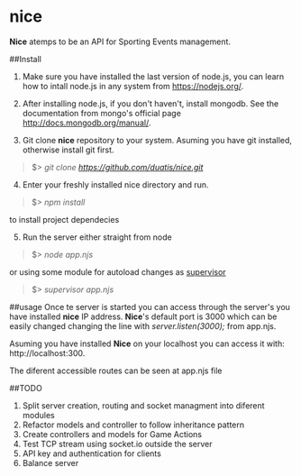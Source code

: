 # nice
**Nice** atemps to be an API for Sporting Events management.

##Install

1. Make sure you have installed the last version of node.js, you can learn how to intall node.js in any system from https://nodejs.org/.

2. After installing node.js, if you don't haven't, install mongodb. See the documentation from mongo's official page http://docs.mongodb.org/manual/.

3. Git clone **nice** repository to your system. Asuming you have git installed, otherwise install git first.
>$> *git clone https://github.com/duatis/nice.git*

4. Enter your freshly installed nice directory and run. 
>$> *npm install*

  to install project dependecies

5. Run the server either straight from node
> $> *node app.njs*

  or using some module for autoload changes as [supervisor](https://www.npmjs.com/package/supervisor)
> $> *supervisor app.njs*

##usage
Once te server is started you can access through the server's you have installed **nice** IP address. 
**Nice**'s default port is 3000 which can be easily changed changing the line with *server.listen(3000);* from app.njs.

Asuming you have installed **Nice** on your localhost you can access it with: http://localhost:300.

The diferent accessible routes can be seen at app.njs file

##TODO
1. Split server creation, routing and socket managment into diferent modules
2. Refactor models and controller to follow inheritance pattern
3. Create controllers and models for Game Actions
4. Test TCP stream using socket.io outside the server
5. API key and authentication for clients
6. Balance server
